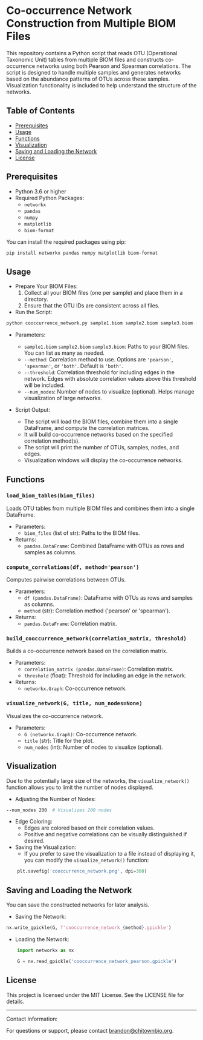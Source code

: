 # Co-occurrence Network Construction from Multiple BIOM Files

This repository contains a Python script that reads OTU (Operational Taxonomic Unit) tables from multiple BIOM files and constructs co-occurrence networks using both Pearson and Spearman correlations. The script is designed to handle multiple samples and generates networks based on the abundance patterns of OTUs across these samples. Visualization functionality is included to help understand the structure of the networks.

## Table of Contents

- [Prerequisites](#prerequisites)
- [Usage](#usage)
- [Functions](#functions)
- [Visualization](#visualization)
- [Saving and Loading the Network](#saving-and-loading-the-network)
- [License](#license)

## Prerequisites

- Python 3.6 or higher
- Required Python Packages:
  - `networkx`
  - `pandas`
  - `numpy`
  - `matplotlib`
  - `biom-format`

You can install the required packages using pip:

```bash
pip install networkx pandas numpy matplotlib biom-format
```

## Usage

- Prepare Your BIOM Files:
   1. Collect all your BIOM files (one per sample) and place them in a directory.
   2. Ensure that the OTU IDs are consistent across all files.
- Run the Script:
```bash
python cooccurrence_network.py sample1.biom sample2.biom sample3.biom --method both --threshold 0.6 --num_nodes 100
```
- Parameters:
  - `sample1.biom` `sample2.biom` `sample3.biom`: Paths to your BIOM files. You can list as many as needed.
  - `--method`: Correlation method to use. Options are `'pearson'`, `'spearman'`, or `'both'`. Default is `'both'`.
  - `--threshold`: Correlation threshold for including edges in the network. Edges with absolute correlation values above this threshold will be included.
  - `--num_nodes`: Number of nodes to visualize (optional). Helps manage visualization of large networks.


- Script Output:
  - The script will load the BIOM files, combine them into a single DataFrame, and compute the correlation matrices.
  - It will build co-occurrence networks based on the specified correlation method(s).
  - The script will print the number of OTUs, samples, nodes, and edges.
  - Visualization windows will display the co-occurrence networks.

## Functions
### `load_biom_tables(biom_files)`

Loads OTU tables from multiple BIOM files and combines them into a single DataFrame.
- Parameters:
  - `biom_files` (list of str): Paths to the BIOM files.
- Returns:
  - `pandas.DataFrame`: Combined DataFrame with OTUs as rows and samples as columns.

### `compute_correlations(df, method='pearson')`

Computes pairwise correlations between OTUs.
- Parameters:
  -  `df (pandas.DataFrame)`: DataFrame with OTUs as rows and samples as columns.
  -  `method` (str): Correlation method ('pearson' or 'spearman').
-  Returns:
   -  `pandas.DataFrame`: Correlation matrix.

### `build_cooccurrence_network(correlation_matrix, threshold)`

Builds a co-occurrence network based on the correlation matrix.
- Parameters:
  - `correlation_matrix (pandas.DataFrame)`: Correlation matrix.
  - `threshold` (float): Threshold for including an edge in the network.
- Returns:
  - `networkx.Graph`: Co-occurrence network.

### `visualize_network(G, title, num_nodes=None)`

Visualizes the co-occurrence network.
- Parameters:
  - `G (networkx.Graph)`: Co-occurrence network.
  - `title` (str): Title for the plot.
  - `num_nodes` (int): Number of nodes to visualize (optional).

## Visualization

Due to the potentially large size of the networks, the `visualize_network()` function allows you to limit the number of nodes displayed.
- Adjusting the Number of Nodes:
```bash
--num_nodes 200  # Visualizes 200 nodes
```
- Edge Coloring:
  - Edges are colored based on their correlation values.
  - Positive and negative correlations can be visually distinguished if desired.
- Saving the Visualization:
  - If you prefer to save the visualization to a file instead of displaying it, you can modify the `visualize_network()` function:
```python
    plt.savefig('cooccurrence_network.png', dpi=300)
```
## Saving and Loading the Network

You can save the constructed networks for later analysis.
- Saving the Network:
```python
nx.write_gpickle(G, f'cooccurrence_network_{method}.gpickle')
```
- Loading the Network:
```python
    import networkx as nx

    G = nx.read_gpickle('cooccurrence_network_pearson.gpickle')
```
## License

This project is licensed under the MIT License. See the LICENSE file for details.

---

Contact Information:

For questions or support, please contact brandon@chitownbio.org.